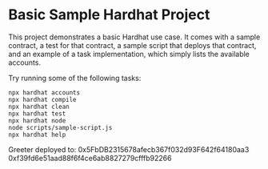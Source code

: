 # Basic Sample Hardhat Project

This project demonstrates a basic Hardhat use case. It comes with a sample contract, a test for that contract, a sample script that deploys that contract, and an example of a task implementation, which simply lists the available accounts.

Try running some of the following tasks:

```shell
npx hardhat accounts
npx hardhat compile
npx hardhat clean
npx hardhat test
npx hardhat node
node scripts/sample-script.js
npx hardhat help
```
Greeter deployed to: 0x5FbDB2315678afecb367f032d93F642f64180aa3
                     0xf39fd6e51aad88f6f4ce6ab8827279cfffb92266 